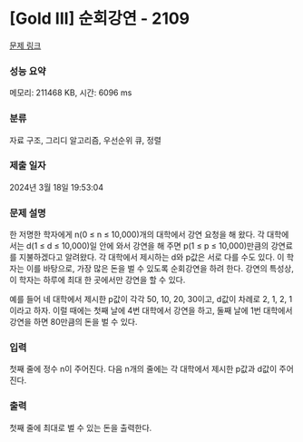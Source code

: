 # [Gold III] 순회강연 - 2109 

[문제 링크](https://www.acmicpc.net/problem/2109) 

### 성능 요약

메모리: 211468 KB, 시간: 6096 ms

### 분류

자료 구조, 그리디 알고리즘, 우선순위 큐, 정렬

### 제출 일자

2024년 3월 18일 19:53:04

### 문제 설명

<p>한 저명한 학자에게 n(0 ≤ n ≤ 10,000)개의 대학에서 강연 요청을 해 왔다. 각 대학에서는 d(1 ≤ d ≤ 10,000)일 안에 와서 강연을 해 주면 p(1 ≤ p ≤ 10,000)만큼의 강연료를 지불하겠다고 알려왔다. 각 대학에서 제시하는 d와 p값은 서로 다를 수도 있다. 이 학자는 이를 바탕으로, 가장 많은 돈을 벌 수 있도록 순회강연을 하려 한다. 강연의 특성상, 이 학자는 하루에 최대 한 곳에서만 강연을 할 수 있다.</p>

<p>예를 들어 네 대학에서 제시한 p값이 각각 50, 10, 20, 30이고, d값이 차례로 2, 1, 2, 1 이라고 하자. 이럴 때에는 첫째 날에 4번 대학에서 강연을 하고, 둘째 날에 1번 대학에서 강연을 하면 80만큼의 돈을 벌 수 있다.</p>

### 입력 

 <p>첫째 줄에 정수 n이 주어진다. 다음 n개의 줄에는 각 대학에서 제시한 p값과 d값이 주어진다.</p>

### 출력 

 <p>첫째 줄에 최대로 벌 수 있는 돈을 출력한다.</p>


